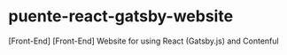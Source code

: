 # puente-react-gatsby-website
 [Front-End] [Front-End] Website for using React (Gatsby.js) and Contenful
